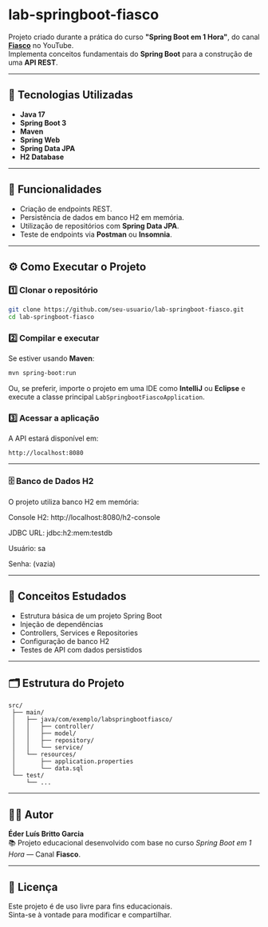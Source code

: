 # lab-springboot-fiasco

Projeto criado durante a prática do curso **"Spring Boot em 1 Hora"**, do canal [**Fiasco**](https://www.youtube.com/@fiascodev) no YouTube.  
Implementa conceitos fundamentais do **Spring Boot** para a construção de uma **API REST**.

---

## 🚀 Tecnologias Utilizadas

- **Java 17**  
- **Spring Boot 3**  
- **Maven**  
- **Spring Web**  
- **Spring Data JPA**  
- **H2 Database**

---

## 🧩 Funcionalidades

- Criação de endpoints REST.  
- Persistência de dados em banco H2 em memória.  
- Utilização de repositórios com **Spring Data JPA**.  
- Teste de endpoints via **Postman** ou **Insomnia**.  

---

## ⚙️ Como Executar o Projeto

### 1️⃣ Clonar o repositório

```bash
git clone https://github.com/seu-usuario/lab-springboot-fiasco.git
cd lab-springboot-fiasco
```

### 2️⃣ Compilar e executar

Se estiver usando **Maven**:

```bash
mvn spring-boot:run
```

Ou, se preferir, importe o projeto em uma IDE como **IntelliJ** ou **Eclipse** e execute a classe principal `LabSpringbootFiascoApplication`.

### 3️⃣ Acessar a aplicação

A API estará disponível em:

```
http://localhost:8080
```

---

### 🗄️ Banco de Dados H2

O projeto utiliza banco H2 em memória:

Console H2: http://localhost:8080/h2-console

JDBC URL: jdbc:h2:mem:testdb

Usuário: sa

Senha: (vazia)


---

## 🧠 Conceitos Estudados

- Estrutura básica de um projeto Spring Boot  
- Injeção de dependências  
- Controllers, Services e Repositories  
- Configuração de banco H2  
- Testes de API com dados persistidos  

---

## 🗂 Estrutura do Projeto

```
src/
 ├── main/
 │   ├── java/com/exemplo/labspringbootfiasco/
 │   │   ├── controller/
 │   │   ├── model/
 │   │   ├── repository/
 │   │   └── service/
 │   └── resources/
 │       ├── application.properties
 │       └── data.sql
 └── test/
     └── ...
```

---

## 🧑‍💻 Autor

**Éder Luís Britto Garcia**  
📚 Projeto educacional desenvolvido com base no curso *Spring Boot em 1 Hora* — Canal **Fiasco**.  

---

## 📝 Licença

Este projeto é de uso livre para fins educacionais.  
Sinta-se à vontade para modificar e compartilhar.
